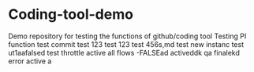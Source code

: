 # Coding-tool-demo
Demo repository for testing the functions of github/coding tool
Testing PI function
test
commit test 123
test
123
test
456s,md
test new instanc
test ut1aafalsed
test throttle active all flows -FALSEad
activeddk
qa finalekd
error
active
a
